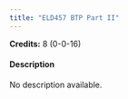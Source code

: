 ```yaml
---
title: "ELD457 BTP Part II"
---
```

**Credits:** 8 (0-0-16)

#### Description
No description available.